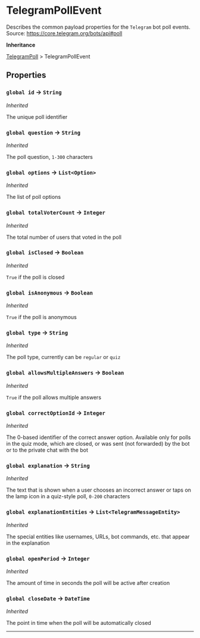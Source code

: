 # TelegramPollEvent

Describes the common payload properties for the `Telegram` bot poll events.
Source: https://core.telegram.org/bots/api#poll

**Inheritance**

[TelegramPoll](/types/Classes/TelegramPoll.md)
&gt;
TelegramPollEvent

## Properties

### `global id` → `String`

_Inherited_

The unique poll identifier

### `global question` → `String`

_Inherited_

The poll question, `1-300` characters

### `global options` → `List<Option>`

_Inherited_

The list of poll options

### `global totalVoterCount` → `Integer`

_Inherited_

The total number of users that voted in the poll

### `global isClosed` → `Boolean`

_Inherited_

`True` if the poll is closed

### `global isAnonymous` → `Boolean`

_Inherited_

`True` if the poll is anonymous

### `global type` → `String`

_Inherited_

The poll type, currently can be `regular` or `quiz`

### `global allowsMultipleAnswers` → `Boolean`

_Inherited_

`True` if the poll allows multiple answers

### `global correctOptionId` → `Integer`

_Inherited_

The 0-based identifier of the correct answer option. Available only for polls in the quiz mode, which are closed, or was sent (not forwarded) by the bot or to the private chat with the bot

### `global explanation` → `String`

_Inherited_

The text that is shown when a user chooses an incorrect answer or taps on the lamp icon in a quiz-style poll, `0-200` characters

### `global explanationEntities` → `List<TelegramMessageEntity>`

_Inherited_

The special entities like usernames, URLs, bot commands, etc. that appear in the explanation

### `global openPeriod` → `Integer`

_Inherited_

The amount of time in seconds the poll will be active after creation

### `global closeDate` → `DateTime`

_Inherited_

The point in time when the poll will be automatically closed

---

